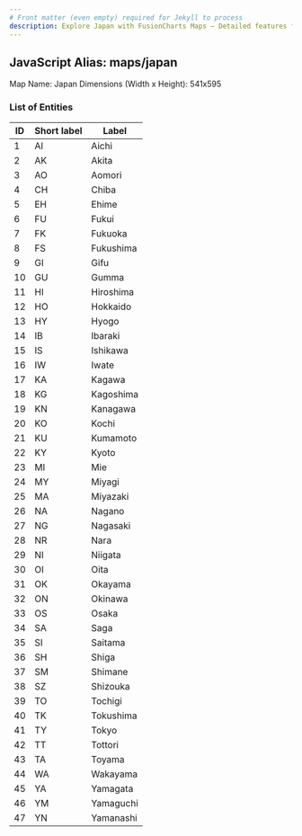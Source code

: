 ```yaml
---
# Front matter (even empty) required for Jekyll to process
description: Explore Japan with FusionCharts Maps – Detailed features for seamless integration. Try now & enhance your data visualization today! 
---
```


## JavaScript Alias: maps/japan

Map Name: Japan
Dimensions (Width x Height): 541x595





### List of Entities

ID | Short label | Label
---|---|---|
1|AI|Aichi
2|AK|Akita
3|AO|Aomori
4|CH|Chiba
5|EH|Ehime
6|FU|Fukui
7|FK|Fukuoka
8|FS|Fukushima
9|GI|Gifu
10|GU|Gumma
11|HI|Hiroshima
12|HO|Hokkaido
13|HY|Hyogo
14|IB|Ibaraki
15|IS|Ishikawa
16|IW|Iwate
17|KA|Kagawa
18|KG|Kagoshima
19|KN|Kanagawa
20|KO|Kochi
21|KU|Kumamoto
22|KY|Kyoto
23|MI|Mie
24|MY|Miyagi
25|MA|Miyazaki
26|NA|Nagano
27|NG|Nagasaki
28|NR|Nara
29|NI|Niigata
30|OI|Oita
31|OK|Okayama
32|ON|Okinawa
33|OS|Osaka
34|SA|Saga
35|SI|Saitama
36|SH|Shiga
37|SM|Shimane
38|SZ|Shizouka
39|TO|Tochigi
40|TK|Tokushima
41|TY|Tokyo
42|TT|Tottori
43|TA|Toyama
44|WA|Wakayama
45|YA|Yamagata
46|YM|Yamaguchi
47|YN|Yamanashi
